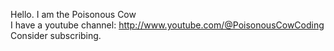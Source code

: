 Hello. I am the Poisonous Cow <br />
I have a youtube channel: http://www.youtube.com/@PoisonousCowCoding <br />
Consider subscribing. 
